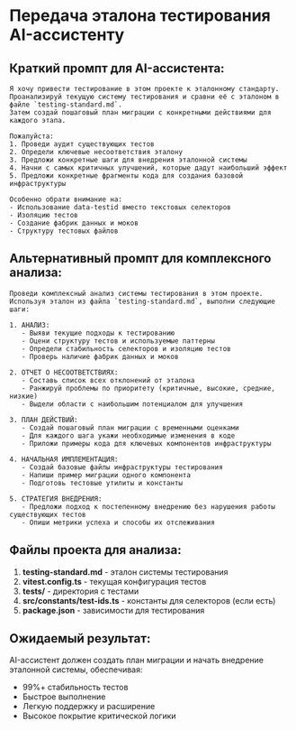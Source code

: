 # Передача эталона тестирования AI-ассистенту

## Краткий промпт для AI-ассистента:

```
Я хочу привести тестирование в этом проекте к эталонному стандарту.
Проанализируй текущую систему тестирования и сравни её с эталоном в файле `testing-standard.md`.
Затем создай пошаговый план миграции с конкретными действиями для каждого этапа.

Пожалуйста:
1. Проведи аудит существующих тестов
2. Определи ключевые несоответствия эталону
3. Предложи конкретные шаги для внедрения эталонной системы
4. Начни с самых критичных улучшений, которые дадут наибольший эффект
5. Предложи конкретные фрагменты кода для создания базовой инфраструктуры

Особенно обрати внимание на:
- Использование data-testid вместо текстовых селекторов
- Изоляцию тестов
- Создание фабрик данных и моков
- Структуру тестовых файлов
```

## Альтернативный промпт для комплексного анализа:

```
Проведи комплексный анализ системы тестирования в этом проекте.
Используя эталон из файла `testing-standard.md`, выполни следующие шаги:

1. АНАЛИЗ:
   - Выяви текущие подходы к тестированию
   - Оцени структуру тестов и используемые паттерны
   - Определи стабильность селекторов и изоляцию тестов
   - Проверь наличие фабрик данных и моков

2. ОТЧЕТ О НЕСООТВЕТСТВИЯХ:
   - Составь список всех отклонений от эталона
   - Ранжируй проблемы по приоритету (критичные, высокие, средние, низкие)
   - Выдели области с наибольшим потенциалом для улучшения

3. ПЛАН ДЕЙСТВИЙ:
   - Создай пошаговый план миграции с временными оценками
   - Для каждого шага укажи необходимые изменения в коде
   - Приложи примеры кода для ключевых компонентов инфраструктуры

4. НАЧАЛЬНАЯ ИМПЛЕМЕНТАЦИЯ:
   - Создай базовые файлы инфраструктуры тестирования
   - Напиши пример миграции одного компонента
   - Подготовь тестовые утилиты и константы

5. СТРАТЕГИЯ ВНЕДРЕНИЯ:
   - Предложи подход к постепенному внедрению без нарушения работы существующих тестов
   - Опиши метрики успеха и способы их отслеживания
```

## Файлы проекта для анализа:

1. **testing-standard.md** - эталон системы тестирования
2. **vitest.config.ts** - текущая конфигурация тестов
3. **tests/** - директория с тестами
4. **src/constants/test-ids.ts** - константы для селекторов (если есть)
5. **package.json** - зависимости для тестирования

## Ожидаемый результат:

AI-ассистент должен создать план миграции и начать внедрение эталонной системы, обеспечивая:
- 99%+ стабильность тестов
- Быстрое выполнение
- Легкую поддержку и расширение
- Высокое покрытие критической логики
